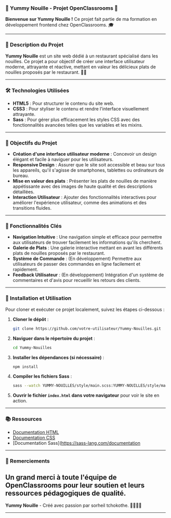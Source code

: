### 🍜 Yummy Nouille - Projet OpenClassrooms 🍜

**Bienvenue sur Yummy Nouille !** Ce projet fait partie de ma formation en développement frontend chez OpenClassrooms. 🎓 

---

### 🌟 Description du Projet

**Yummy Nouille** est un site web dédié à un restaurant spécialisé dans les nouilles. Ce projet a pour objectif de créer une interface utilisateur moderne, attrayante et réactive, mettant en valeur les délicieux plats de nouilles proposés par le restaurant. 🍜✨

---

### 🛠️ Technologies Utilisées

- **HTML5** : Pour structurer le contenu du site web.
- **CSS3** : Pour styliser le contenu et rendre l'interface visuellement attrayante.
- **Sass** : Pour gérer plus efficacement les styles CSS avec des fonctionnalités avancées telles que les variables et les mixins.

---

### 🎯 Objectifs du Projet

- **Création d'une interface utilisateur moderne** : Concevoir un design élégant et facile à naviguer pour les utilisateurs.
- **Responsive Design** : Assurer que le site soit accessible et beau sur tous les appareils, qu'il s'agisse de smartphones, tablettes ou ordinateurs de bureau.
- **Mise en valeur des plats** : Présenter les plats de nouilles de manière appétissante avec des images de haute qualité et des descriptions détaillées.
- **Interaction Utilisateur** : Ajouter des fonctionnalités interactives pour améliorer l'expérience utilisateur, comme des animations et des transitions fluides.

---

### 🚀 Fonctionnalités Clés

- **Navigation Intuitive** : Une navigation simple et efficace pour permettre aux utilisateurs de trouver facilement les informations qu'ils cherchent.
- **Galerie de Plats** : Une galerie interactive mettant en avant les différents plats de nouilles proposés par le restaurant.
- **Système de Commande** : (En développement) Permettre aux utilisateurs de passer des commandes en ligne facilement et rapidement.
- **Feedback Utilisateur** : (En développement) Intégration d'un système de commentaires et d'avis pour recueillir les retours des clients.

---

### 📝 Installation et Utilisation

Pour cloner et exécuter ce projet localement, suivez les étapes ci-dessous :

1. **Cloner le dépôt** :
    ```bash
    git clone https://github.com/votre-utilisateur/Yummy-Nouilles.git
    ```

2. **Naviguer dans le répertoire du projet** :
    ```bash
    cd Yummy-Nouilles
    ```

3. **Installer les dépendances (si nécessaire)** :
    ```bash
    npm install
    ```

4. **Compiler les fichiers Sass** :
    ```bash
    sass --watch YUMMY-NOUILLES/style/main.scss:YUMMY-NOUILLES/style/main.css
    ```

5. **Ouvrir le fichier `index.html` dans votre navigateur** pour voir le site en action.

---


### 📚 Ressources

- [Documentation HTML](https://developer.mozilla.org/fr/docs/Web/HTML)
- [Documentation CSS](https://developer.mozilla.org/fr/docs/Web/CSS)
- [Documentation Sass](https://sass-lang.com/documentation

---

### 🙏 Remerciements

Un grand merci à toute l'équipe de **OpenClassrooms** pour leur soutien et leurs ressources pédagogiques de qualité. 
---

**Yummy Nouille** - Créé avec passion par sorheil tchokothe. 👨‍💻👩‍💻

---
